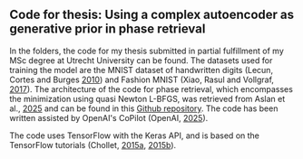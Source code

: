## Code for thesis: Using a complex autoencoder as generative prior in phase retrieval

In the folders, the code for my thesis submitted in partial fulfillment of my MSc degree at Utrecht University can be found. 
The datasets used for training the model are the MNIST dataset of handwritten digits (Lecun, Cortes and Burges [2010](http://yann.lecun.com/exdb/mnist)) and Fashion MNIST (Xiao, Rasul and Vollgraf, [2017](https://arxiv.org/abs/1708.07747)).
The architecture of the code for phase retrieval, which encompasses the minimization using quasi Newton L-BFGS, was retrieved from Aslan et al., [2025](https://arxiv.org/pdf/2502.01338) and can be found in this [Github repository](https://github.com/TristanvanLeeuwen/PtyGenography). 
The code has been written assisted by OpenAI's CoPilot (OpenAI, [2025](chatgpt.com)).

The code uses TensorFlow with the Keras API, and is based on the TensorFlow tutorials (Chollet, [2015a](https://www.tensorflow.org/guide/keras/writing_a_training_loop_from_scratch), [2015b](https://www.tensorflow.org/tutorials/generative/autoencoder)).
